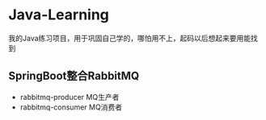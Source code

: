 # Java-Learning
我的Java练习项目，用于巩固自己学的，哪怕用不上，起码以后想起来要用能找到

## SpringBoot整合RabbitMQ
* rabbitmq-producer MQ生产者
* rabbitmq-consumer MQ消费者
